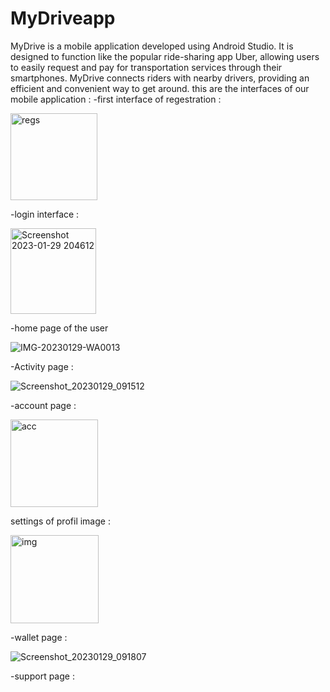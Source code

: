 # MyDriveapp
MyDrive is a mobile application developed using Android Studio. It is designed to function like the popular ride-sharing app Uber, allowing users to easily request and pay for transportation services through their smartphones. MyDrive connects riders with nearby drivers, providing an efficient and convenient way to get around. 
this are the interfaces of our mobile application :
-first interface of regestration :


<img width="139" alt="regs" src="https://user-images.githubusercontent.com/98537138/215351781-9a5e1b05-cfcd-4f3b-a6c6-c79c3bc0f444.png">

-login interface :
 
 <img width="137" alt="Screenshot 2023-01-29 204612" src="https://user-images.githubusercontent.com/98537138/215351966-ed119035-db88-4da7-b37f-1ae3cb0f758f.png">

-home page of the user
 
 
![IMG-20230129-WA0013](https://user-images.githubusercontent.com/98537138/215352292-ca9c938c-389e-43dd-8cac-6e1b8b8bf59b.jpg)

-Activity page :
 
 ![Screenshot_20230129_091512](https://user-images.githubusercontent.com/121024642/215353480-8226f88d-fed1-4836-8062-cf43a44f6537.png)
 
 
-account page :

<img width="140" alt="acc" src="https://user-images.githubusercontent.com/98537138/215352550-cd12d0af-e3b5-4bc1-b791-d0fea06c832e.png">

settings of profil image :



<img width="141" alt="img" src="https://user-images.githubusercontent.com/98537138/215352800-53e492af-44d1-4212-a563-937f0e10f911.png">




-wallet page :

![Screenshot_20230129_091807](https://user-images.githubusercontent.com/121024642/215353621-899e259c-ebb6-480c-bb0b-b71b7dac5758.png)


-support page :
